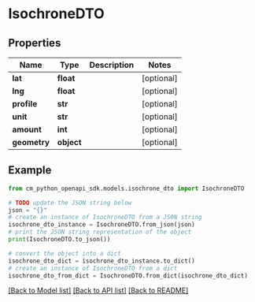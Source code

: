 # IsochroneDTO


## Properties

Name | Type | Description | Notes
------------ | ------------- | ------------- | -------------
**lat** | **float** |  | [optional] 
**lng** | **float** |  | [optional] 
**profile** | **str** |  | [optional] 
**unit** | **str** |  | [optional] 
**amount** | **int** |  | [optional] 
**geometry** | **object** |  | [optional] 

## Example

```python
from cm_python_openapi_sdk.models.isochrone_dto import IsochroneDTO

# TODO update the JSON string below
json = "{}"
# create an instance of IsochroneDTO from a JSON string
isochrone_dto_instance = IsochroneDTO.from_json(json)
# print the JSON string representation of the object
print(IsochroneDTO.to_json())

# convert the object into a dict
isochrone_dto_dict = isochrone_dto_instance.to_dict()
# create an instance of IsochroneDTO from a dict
isochrone_dto_from_dict = IsochroneDTO.from_dict(isochrone_dto_dict)
```
[[Back to Model list]](../README.md#documentation-for-models) [[Back to API list]](../README.md#documentation-for-api-endpoints) [[Back to README]](../README.md)


